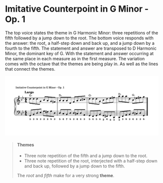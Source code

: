# Imitative Counterpoint in G Minor - Op. 1

The top voice states the theme in G Harmonic Minor: three repetitions of the fifth followed by a jump down to the root. The bottom voice responds with the answer: the root, a half-step down and back up, and a jump down by a fourth to the fifth. The statement and answer are transposed to D Harmonic Minor, the dominant key of G. With the statement and answer occurring at the same place in each measure as in the first measure. The variation comes with the octave that the themes are being play in. As well as the lines that connect the themes. 

![file](Imitative_Counterpoint_G-Minor_Op-1_White.png)

> #### Themes
>
> - Three note repetition of the fifth and a jump down to the root.
> - Three note repetition of the root, interjected with a half-step down and back up, followed by a jump down to the fifth.
>
> The *root* and *fifth* make for a very strong **theme**.